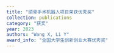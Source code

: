 ```yaml
---
title: "颌骨手术机器人项目荣获优秀奖"
collection: publications
category: "获奖"
year: 2023
authors: "Wang X, Li Y"
award_info: "全国大学生创新创业大赛优秀奖"
---
```


